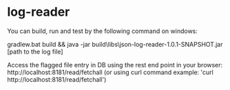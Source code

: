 # log-reader

You can build, run and test by the following command on windows:

gradlew.bat build && java -jar build\libs\json-log-reader-1.0.1-SNAPSHOT.jar [path to the log file]

Access the flagged file entry in DB using the rest end point in your browser: http://localhost:8181/read/fetchall 
(or using curl command example: 'curl http://localhost:8181/read/fetchall')